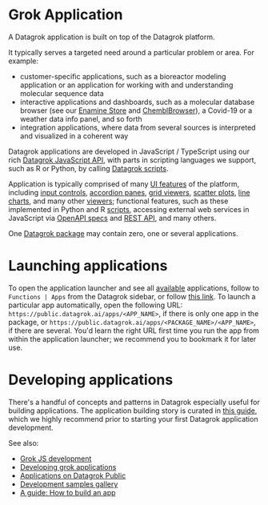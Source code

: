 <!-- TITLE: Grok Application -->
<!-- SUBTITLE: -->

<!-- This is a user-centric view on the Datagrok applications -->

# Grok Application

A Datagrok application is built on top of the Datagrok platform.

It typically serves a targeted need around a particular problem or area. For example:

* customer-specific applications, such as a bioreactor modeling application or an application for working with and understanding molecular sequence data
* interactive applications and dashboards, such as a molecular database browser (see our [Enamine Store](https://github.com/datagrok-ai/public/tree/master/packages/EnamineStore) and [ChemblBrowser](https://github.com/datagrok-ai/public/tree/master/packages/ChemblBrowser)), a Covid-19 or a weather data info panel, and so forth
* integration applications, where data from several sources is interpreted and visualized in a coherent way

Datagrok applications are developed in JavaScript / TypeScript using our rich
[Datagrok JavaScript API](develop/js-api.md), with parts in scripting languages
we support, such as R or Python, by calling [Datagrok scripts](scripting.md).

Application is typically comprised of many [UI features](develop/ui.md) of the platform,
including [input controls](develop/ui.md), [accordion panes](develop/ui.md#accordions),
[grid viewers](develop/ui.md#grid), [scatter plots](visualize/viewers/scatter-plot.md),
[line charts](visualize/viewers/line-chart.md), and many other [viewers](visualize/viewers);
functional features, such as these implemented in Python and R [scripts](develop/scripting.md),
accessing external web services in JavaScript via
[OpenAPI specs]() and [REST API](), and many others.

One [Datagrok package](../develop/develop.md#packages) may contain zero, one or several applications.

# Launching applications

To open the application launcher and see all [available](https://public.datagrok.ai/apps) applications,
follow to `Functions | Apps` from the Datagrok sidebar, or follow [this link](https://public.datagrok.ai/apps).
To launch a particular app automatically, open the following URL: `https://public.datagrok.ai/apps/<APP_NAME>`,
if there is only one app in the package, or `https://public.datagrok.ai/apps/<PACKAGE_NAME>/<APP_NAME>`,
if there are several. You'd learn the right URL first time you run the app from within the application launcher; we recommend you to bookmark it for later use.

# Developing applications

There's a handful of concepts and patterns in Datagrok especially useful
for building applications. The application building story is curated in
[this guide](develop/how-to/build-an-app.md), which we highly recommend prior
to starting your first Datagrok application development.

See also:

  * [Grok JS development](develop.md)
  * [Developing grok applications](develop/develop.md#applications)
  * [Applications on Datagrok Public](https://public.datagrok.ai/apps)
  * [Development samples gallery](https://public.datagrok.ai/js)
  * [A guide: How to build an app](develop/how-to/build-an-app.md)